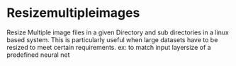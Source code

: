# Resizemultipleimages
Resize Multiple image files in a given Directory and sub directories in a linux based system.
This is particularly useful when large datasets have to be resized to meet certain requirements. ex: to match input layersize of a predefined neural net
